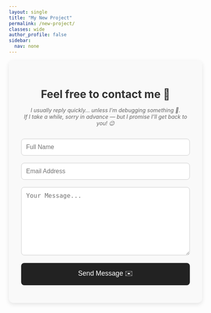 ```yaml
---
layout: single
title: "My New Project"
permalink: /new-project/
classes: wide
author_profile: false
sidebar:
  nav: none
---
```




<style>
  .contact-container {
    max-width: 700px;
    margin: 0 auto;
    padding: 2rem;
    background: #f9f9f9;
    border-radius: 12px;
    box-shadow: 0px 4px 12px rgba(0,0,0,0.1);
  }
  .contact-container h1 {
    text-align: center;
    margin-bottom: 1rem;
    color: #333;
  }
  .contact-note {
    text-align: center;
    font-style: italic;
    color: #666;
    margin-bottom: 2rem;
  }
  .contact-form input,
  .contact-form textarea {
    width: 100%;
    padding: 12px;
    margin-bottom: 1.2rem;
    border: 1px solid #ccc;
    border-radius: 8px;
    font-size: 1rem;
  }
  .contact-form button {
    width: 100%;
    padding: 14px;
    background-color: #222;
    color: #fff;
    border: none;
    border-radius: 8px;
    font-size: 1.1rem;
    cursor: pointer;
    transition: background 0.3s ease;
  }
  .contact-form button:hover {
    background-color: #444;
  }
</style>

<div class="contact-container">
  <h1>Feel free to contact me 🚀</h1>
  <p class="contact-note">
    I usually reply quickly... unless I’m debugging something 🐛.<br>
    If I take a while, sorry in advance — but I promise I’ll get back to you! 😉
  </p>

  <form class="contact-form" target="_blank" action="https://formsubmit.co/abdul.math@alumni.iitm.ac.in" method="POST">
    <input type="text" name="name" placeholder="Full Name" required>
    <input type="email" name="email" placeholder="Email Address" required>
    <textarea name="message" rows="8" placeholder="Your Message..." required></textarea>
    <button type="submit">Send Message ✉️</button>
  </form>
</div>
